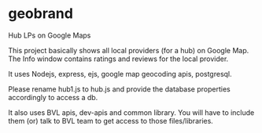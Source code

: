 # geobrand
Hub LPs on Google Maps

This project basically shows all local providers (for a hub) on Google Map. The Info window contains ratings and reviews for 
the local provider. 

It uses Nodejs, express, ejs, google map geocoding apis, postgresql.

Please rename hub1.js to hub.js and provide the database properties accordingly to access a db.

It also uses BVL apis, dev-apis and common library. You will have to include them (or) talk to BVL team to get access to those files/libraries.

